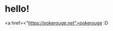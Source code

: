 <!DOCTYPE html>
<html>

<head>
</head>

<body>
<h1>hello!</h1>

<a href=<"https://pokerouge.net">pokerouge :D</a>
